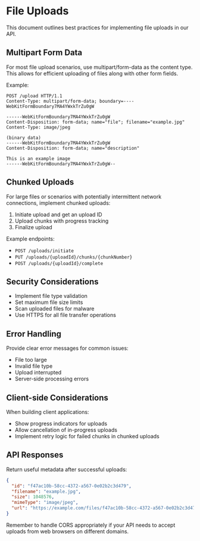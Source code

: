 # File Uploads

This document outlines best practices for implementing file uploads in our API.

## Multipart Form Data

For most file upload scenarios, use multipart/form-data as the content type. This allows for efficient uploading of files along with other form fields.

Example:

```http
POST /upload HTTP/1.1
Content-Type: multipart/form-data; boundary=----WebKitFormBoundary7MA4YWxkTrZu0gW

------WebKitFormBoundary7MA4YWxkTrZu0gW
Content-Disposition: form-data; name="file"; filename="example.jpg"
Content-Type: image/jpeg

(binary data)
------WebKitFormBoundary7MA4YWxkTrZu0gW
Content-Disposition: form-data; name="description"

This is an example image
------WebKitFormBoundary7MA4YWxkTrZu0gW--
```

## Chunked Uploads

For large files or scenarios with potentially intermittent network connections, implement chunked uploads:

1. Initiate upload and get an upload ID
2. Upload chunks with progress tracking
3. Finalize upload

Example endpoints:

- `POST /uploads/initiate`
- `PUT /uploads/{uploadId}/chunks/{chunkNumber}`
- `POST /uploads/{uploadId}/complete`

## Security Considerations

- Implement file type validation
- Set maximum file size limits
- Scan uploaded files for malware
- Use HTTPS for all file transfer operations

## Error Handling

Provide clear error messages for common issues:

- File too large
- Invalid file type
- Upload interrupted
- Server-side processing errors

## Client-side Considerations

When building client applications:

- Show progress indicators for uploads
- Allow cancellation of in-progress uploads
- Implement retry logic for failed chunks in chunked uploads

## API Responses

Return useful metadata after successful uploads:

```json
{
  "id": "f47ac10b-58cc-4372-a567-0e02b2c3d479",
  "filename": "example.jpg",
  "size": 1048576,
  "mimeType": "image/jpeg",
  "url": "https://example.com/files/f47ac10b-58cc-4372-a567-0e02b2c3d479"
}
```

Remember to handle CORS appropriately if your API needs to accept uploads from web browsers on different domains.